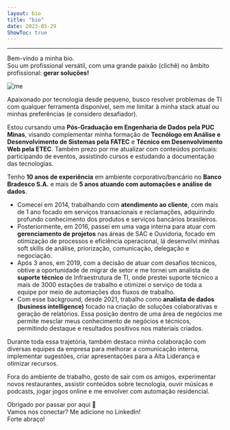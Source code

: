 ```yaml
---
layout: bio
title: "bio"
date: 2023-05-29
ShowToc: true
---
```

---

Bem-vindo a minha bio. \
Sou um profissional versátil, com uma grande paixão (clichê) no âmbito profissional: **gerar soluções!**


![me](img/me.png "Foto de Alan Nascimento")

Apaixonado por tecnologia desde pequeno, busco resolver problemas de TI com qualquer ferramenta disponível, sem me limitar à minha stack atual ou minhas preferências (e considero desafiador).

Estou cursando uma **Pós-Graduação em Engenharia de Dados pela PUC Minas**, visando complementar minha formação de **Tecnólogo em Análise e Desenvolvimento de Sistemas pela FATEC** e **Técnico em Desenvolvimento Web pela ETEC**. 
Também prezo por me atualizar com conteúdos pontuais: participando de eventos, assistindo cursos e estudando a documentação das tecnologias.

Tenho **10 anos de experiência** em ambiente corporativo/bancário no **Banco Bradesco S.A.** e mais de **5 anos atuando com automações e análise de dados**.
- Comecei em 2014, trabalhando com **atendimento ao cliente**, com mais de 1 ano focado em serviços transacionais e reclamações, adquirindo profundo conhecimento dos produtos e serviços bancários brasileiros.
- Posteriormente, em 2016, passei em uma vaga interna para atuar com **gerenciamento de projetos** nas áreas de SAC e Ouvidoria, focado em otimização de processos e eficiência operacional, lá desenvolvi minhas soft skills de análise, priorização, comunicação, delegação e negociação.
- Após 3 anos, em 2019, com a decisão de atuar com desafios técnicos, obtive a oportunidade de migrar de setor e me tornei um analista de **suporte técnico** de Infraestrutura de TI, onde prestei suporte técnico a mais de 3000 estações de trabalho e otimizei o serviço de toda a equipe por meio de automações dos fluxos de trabalho. 
- Com esse background, desde 2021, trabalho como **analista de dados (business intelligence)** focado na criação de soluções colaborativas e geração de relatórios. Essa posição dentro de uma área de negócios me permite mesclar meus conhecimento de negócios e técnicos, permitindo destaque e resultados positivos nos materiais criados. 

Durante toda essa trajetória, também destaco minha colaboração com diversas equipes da empresa para melhorar a comunicação interna, implementar sugestões, criar apresentações para a Alta Liderança e otimizar recursos.

Fora do ambiente de trabalho, gosto de sair com os amigos, experimentar novos restaurantes, assistir conteúdos sobre tecnologia, ouvir músicas e podcasts, jogar jogos online e me envolver com automação residencial.

Obrigado por passar por aqui 🌟 \
Vamos nos conectar? Me adicione no LinkedIn! \
Forte abraço!